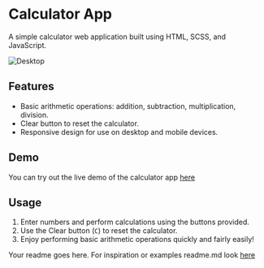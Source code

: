 # Calculator App

A simple calculator web application built using HTML, SCSS, and JavaScript.

![Desktop](Calculator.png)

## Features

- Basic arithmetic operations: addition, subtraction, multiplication, division.
- Clear button to reset the calculator.
- Responsive design for use on desktop and mobile devices.

## Demo

You can try out the live demo of the calculator app [here](https://github.com/KhylaRedd/Buttons-and-Calculators/settings/pages)


## Usage

1. Enter numbers and perform calculations using the buttons provided.
2. Use the Clear button (`C`) to reset the calculator.
3. Enjoy performing basic arithmetic operations quickly and fairly easily!





Your readme goes here. For inspiration or examples readme.md look [here](https://github.com/matiassingers/awesome-readme?tab=readme-ov-file) 
